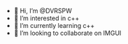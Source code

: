 - 👋 Hi, I’m @DVRSPW
- 👀 I’m interested in c++
- 🌱 I’m currently learning c++
- 💞️ I’m looking to collaborate on IMGUI


<!---
DVRSPW/DVRSPW is a ✨ special ✨ repository because its `README.md` (this file) appears on your GitHub profile.
You can click the Preview link to take a look at your changes.
--->
